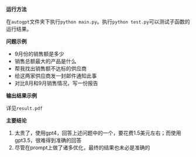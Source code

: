 **运行方法**

在`autogpt`文件夹下执行`python main.py`。执行`python test.py`可以测试子函数的运行结果。

**问题示例**

- 9月份的销售额是多少
- 销售总额最大的产品是什么
- 帮我找出销售额不达标的供应商
- 给这两家供应商发一封邮件通知此事
- 对比8月和9月销售情况，写一份报告

**输出结果示例**

详见`result.pdf`

**主要结论**

1. 太贵了，使用gpt4，回答上述问题中的一个，要花费1.5美元左右；而使用gpt3.5，很难得到准确的回答
2. 尽管在prompt上做了诸多优化，最终的结果也未必是准确的